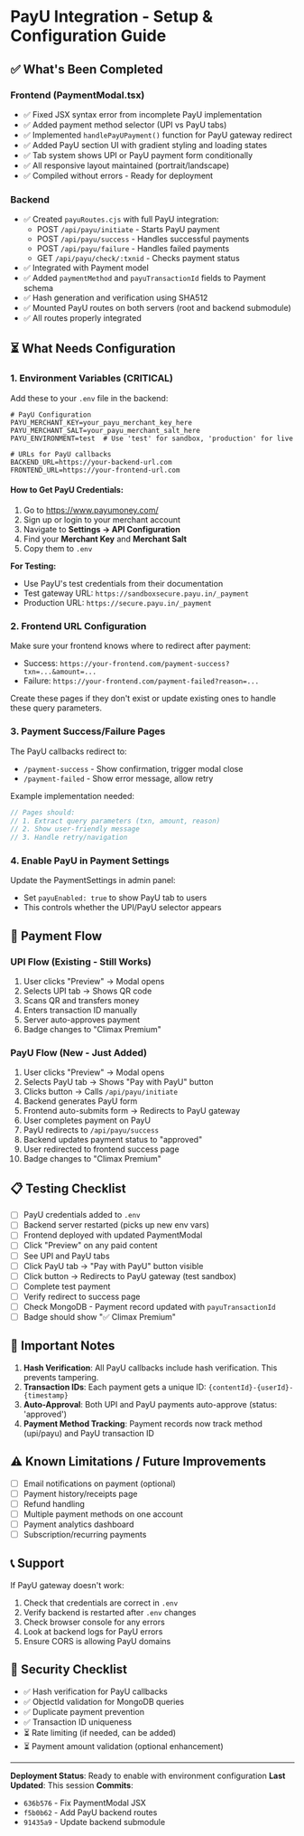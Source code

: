 # PayU Integration - Setup & Configuration Guide

## ✅ What's Been Completed

### Frontend (PaymentModal.tsx)
- ✅ Fixed JSX syntax error from incomplete PayU implementation
- ✅ Added payment method selector (UPI vs PayU tabs)
- ✅ Implemented `handlePayUPayment()` function for PayU gateway redirect
- ✅ Added PayU section UI with gradient styling and loading states
- ✅ Tab system shows UPI or PayU payment form conditionally
- ✅ All responsive layout maintained (portrait/landscape)
- ✅ Compiled without errors - Ready for deployment

### Backend
- ✅ Created `payuRoutes.cjs` with full PayU integration:
  - POST `/api/payu/initiate` - Starts PayU payment
  - POST `/api/payu/success` - Handles successful payments
  - POST `/api/payu/failure` - Handles failed payments
  - GET `/api/payu/check/:txnid` - Checks payment status
- ✅ Integrated with Payment model
- ✅ Added `paymentMethod` and `payuTransactionId` fields to Payment schema
- ✅ Hash generation and verification using SHA512
- ✅ Mounted PayU routes on both servers (root and backend submodule)
- ✅ All routes properly integrated

## ⏳ What Needs Configuration

### 1. **Environment Variables** (CRITICAL)
Add these to your `.env` file in the backend:

```env
# PayU Configuration
PAYU_MERCHANT_KEY=your_payu_merchant_key_here
PAYU_MERCHANT_SALT=your_payu_merchant_salt_here
PAYU_ENVIRONMENT=test  # Use 'test' for sandbox, 'production' for live

# URLs for PayU callbacks
BACKEND_URL=https://your-backend-url.com
FRONTEND_URL=https://your-frontend-url.com
```

#### How to Get PayU Credentials:
1. Go to https://www.payumoney.com/
2. Sign up or login to your merchant account
3. Navigate to **Settings → API Configuration**
4. Find your **Merchant Key** and **Merchant Salt**
5. Copy them to `.env`

**For Testing:**
- Use PayU's test credentials from their documentation
- Test gateway URL: `https://sandboxsecure.payu.in/_payment`
- Production URL: `https://secure.payu.in/_payment`

### 2. **Frontend URL Configuration**
Make sure your frontend knows where to redirect after payment:
- Success: `https://your-frontend.com/payment-success?txn=...&amount=...`
- Failure: `https://your-frontend.com/payment-failed?reason=...`

Create these pages if they don't exist or update existing ones to handle these query parameters.

### 3. **Payment Success/Failure Pages**
The PayU callbacks redirect to:
- `/payment-success` - Show confirmation, trigger modal close
- `/payment-failed` - Show error message, allow retry

Example implementation needed:
```typescript
// Pages should:
// 1. Extract query parameters (txn, amount, reason)
// 2. Show user-friendly message
// 3. Handle retry/navigation
```

### 4. **Enable PayU in Payment Settings**
Update the PaymentSettings in admin panel:
- Set `payuEnabled: true` to show PayU tab to users
- This controls whether the UPI/PayU selector appears

## 🔄 Payment Flow

### UPI Flow (Existing - Still Works)
1. User clicks "Preview" → Modal opens
2. Selects UPI tab → Shows QR code
3. Scans QR and transfers money
4. Enters transaction ID manually
5. Server auto-approves payment
6. Badge changes to "Climax Premium"

### PayU Flow (New - Just Added)
1. User clicks "Preview" → Modal opens
2. Selects PayU tab → Shows "Pay with PayU" button
3. Clicks button → Calls `/api/payu/initiate`
4. Backend generates PayU form
5. Frontend auto-submits form → Redirects to PayU gateway
6. User completes payment on PayU
7. PayU redirects to `/api/payu/success`
8. Backend updates payment status to "approved"
9. User redirected to frontend success page
10. Badge changes to "Climax Premium"

## 📋 Testing Checklist

- [ ] PayU credentials added to `.env`
- [ ] Backend server restarted (picks up new env vars)
- [ ] Frontend deployed with updated PaymentModal
- [ ] Click "Preview" on any paid content
- [ ] See UPI and PayU tabs
- [ ] Click PayU tab → "Pay with PayU" button visible
- [ ] Click button → Redirects to PayU gateway (test sandbox)
- [ ] Complete test payment
- [ ] Verify redirect to success page
- [ ] Check MongoDB - Payment record updated with `payuTransactionId`
- [ ] Badge should show "✅ Climax Premium"

## 🚨 Important Notes

1. **Hash Verification**: All PayU callbacks include hash verification. This prevents tampering.
2. **Transaction IDs**: Each payment gets a unique ID: `{contentId}-{userId}-{timestamp}`
3. **Auto-Approval**: Both UPI and PayU payments auto-approve (status: 'approved')
4. **Payment Method Tracking**: Payment records now track method (upi/payu) and PayU transaction ID

## ⚠️ Known Limitations / Future Improvements

- [ ] Email notifications on payment (optional)
- [ ] Payment history/receipts page
- [ ] Refund handling
- [ ] Multiple payment methods on one account
- [ ] Payment analytics dashboard
- [ ] Subscription/recurring payments

## 📞 Support

If PayU gateway doesn't work:
1. Check that credentials are correct in `.env`
2. Verify backend is restarted after `.env` changes
3. Check browser console for any errors
4. Look at backend logs for PayU errors
5. Ensure CORS is allowing PayU domains

## 🔐 Security Checklist

- ✅ Hash verification for PayU callbacks
- ✅ ObjectId validation for MongoDB queries
- ✅ Duplicate payment prevention
- ✅ Transaction ID uniqueness
- ⏳ Rate limiting (if needed, can be added)
- ⏳ Payment amount validation (optional enhancement)

---

**Deployment Status**: Ready to enable with environment configuration
**Last Updated**: This session
**Commits**: 
- `636b576` - Fix PaymentModal JSX
- `f5b0b62` - Add PayU backend routes
- `91435a9` - Update backend submodule

